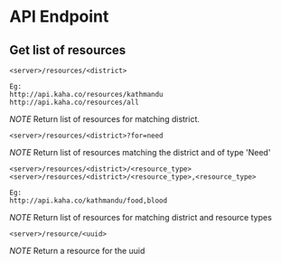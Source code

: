 # API Endpoint 

## Get list of resources
    <server>/resources/<district>

    Eg:
    http://api.kaha.co/resources/kathmandu
    http://api.kaha.co/resources/all
    
*NOTE* Return list of resources for matching district.


    <server>/resources/<district>?for=need
*NOTE* Return list of resources matching the district and of type 'Need'

    <server>/resources/<district>/<resource_type>
    <server>/resources/<district>/<resource_type>,<resource_type>

    Eg: 
    http://api.kaha.co/kathmandu/food,blood

*NOTE* Return list of resources for matching district and resource types

    <server>/resource/<uuid>
*NOTE* Return a resource for the uuid
